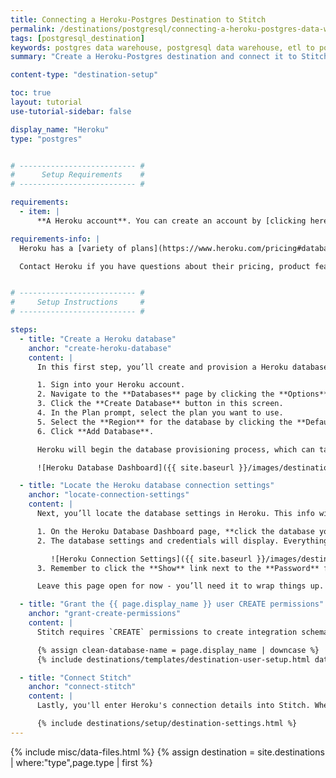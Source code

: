 ```yaml
---
title: Connecting a Heroku-Postgres Destination to Stitch
permalink: /destinations/postgresql/connecting-a-heroku-postgres-data-warehouse-to-stitch
tags: [postgresql_destination]
keywords: postgres data warehouse, postgresql data warehouse, etl to postgres, postgres etl, postgresql etl, heroku data warehouse, heroku etl, heroku
summary: "Create a Heroku-Postgres destination and connect it to Stitch."

content-type: "destination-setup"

toc: true
layout: tutorial
use-tutorial-sidebar: false

display_name: "Heroku"
type: "postgres"


# -------------------------- #
#      Setup Requirements    #
# -------------------------- #

requirements:
  - item: |
      **A Heroku account**. You can create an account by [clicking here](https://signup.heroku.com/) or entering `https://signup.heroku.com` in your browser.

requirements-info: |
  Heroku has a [variety of plans](https://www.heroku.com/pricing#databases) to choose from, including a Free option. Check out Heroku’s [Choosing the Right Heroku Postgres Plan article](https://devcenter.heroku.com/articles/heroku-postgres-plans) if you need some help selecting a plan.

  Contact Heroku if you have questions about their pricing, product features, or support.


# -------------------------- #
#     Setup Instructions     #
# -------------------------- #

steps:
  - title: "Create a Heroku database"
    anchor: "create-heroku-database"
    content: |
      In this first step, you’ll create and provision a Heroku database.

      1. Sign into your Heroku account.
      2. Navigate to the **Databases** page by clicking the **Options** menu (the grid icon next to your avatar in the upper right corner) then **Databases**.
      3. Click the **Create Database** button in this screen.
      4. In the Plan prompt, select the plan you want to use.
      5. Select the **Region** for the database by clicking the **Default Region** drop-down menu.
      6. Click **Add Database**.

      Heroku will begin the database provisioning process, which can take a few minutes. The status of your database will change to **Available** in the Database Dashboard page when things are complete:

      ![Heroku Database Dashboard]({{ site.baseurl }}/images/destinations/heroku-database-dashboard.png)

  - title: "Locate the Heroku database connection settings"
    anchor: "locate-connection-settings"
    content: |
      Next, you’ll locate the database settings in Heroku. This info will be used in the last section to connect Stitch to your Heroku-Postgres destination.

      1. On the Heroku Database Dashboard page, **click the database you just created**.
      2. The database settings and credentials will display. Everything you need is in the **Connection Settings** section of this page:

         ![Heroku Connection Settings]({{ site.baseurl }}/images/destinations/heroku-connection-settings.png)
      3. Remember to click the **Show** link next to the **Password** field to retrieve the user's password.

      Leave this page open for now - you’ll need it to wrap things up.

  - title: "Grant the {{ page.display_name }} user CREATE permissions"
    anchor: "grant-create-permissions"
    content: |
      Stitch requires `CREATE` permissions to create integration schemas and tables in your destination and load data. [By default](https://devcenter.heroku.com/articles/heroku-postgresql-credentials#the-default-credential){:target="new"}, {{ page.display_name }} credentials don't include `CREATE` permissions, so you'll need to grant them to the database user before continuing.

      {% assign clean-database-name = page.display_name | downcase %}
      {% include destinations/templates/destination-user-setup.html database-type=clean-database-name %}

  - title: "Connect Stitch"
    anchor: "connect-stitch"
    content: |
      Lastly, you'll enter Heroku's connection details into Stitch. When you do this, you'll use the **PostgreSQL** destination option, as noted below.

      {% include destinations/setup/destination-settings.html %}
---
```

{% include misc/data-files.html %}
{% assign destination = site.destinations | where:"type",page.type | first %}